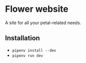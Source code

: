 # Flower website

A site for all your petal-related needs.

## Installation

- `pipenv install --dev`
- `pipenv run dev`
